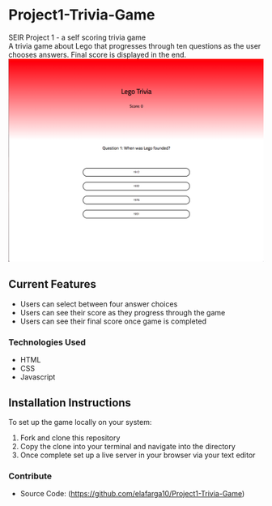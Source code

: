 # Project1-Trivia-Game
SEIR Project 1 - a self scoring trivia game  
A trivia game about Lego that progresses through ten questions as the user chooses answers. Final score is displayed in the end.  
![Game](Images/Trivia-Game-Preview.png)
## Current Features
- Users can select between four answer choices
- Users can see their score as they progress through the game
- Users can see their final score once game is completed

### Technologies Used
- HTML
- CSS
- Javascript 

## Installation Instructions
To set up the game locally on your system: 

1. Fork and clone this repository
2. Copy the clone into your terminal and navigate into the directory
3. Once complete set up a live server in your browser via your text editor

### Contribute
- Source Code: (https://github.com/elafarga10/Project1-Trivia-Game)
